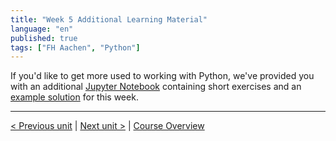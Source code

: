```yaml
---
title: "Week 5 Additional Learning Material"
language: "en"
published: true
tags: ["FH Aachen", "Python"]
---
```


If you'd like to get more used to working with Python, we've provided you with
an additional [Jupyter Notebook](files/Week_5_additional_exercises.ipynb)
containing short exercises and an [example solution](files/week_5_additional_exercises_solution.ipynb) for this week.

---

[< Previous unit](/teaching/python-mooc/week5_bonus_exercise_solution) | [Next unit >](/teaching/python-mooc/welcome_to_week6) |
[Course Overview](/teaching/python-mooc)

